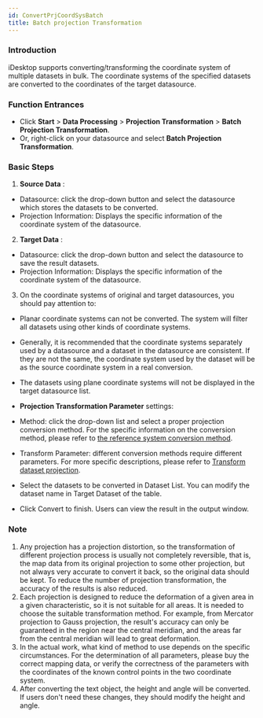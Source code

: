 ```yaml
---
id: ConvertPrjCoordSysBatch
title: Batch projection Transformation
---
```

### Introduction

iDesktop supports converting/transforming the coordinate system of multiple datasets in bulk. The coordinate systems of the specified datasets are converted to the coordinates of the target datasource.

### Function Entrances

* Click **Start** > **Data Processing** > **Projection Transformation** > **Batch Projection Transformation**.
* Or, right-click on your datasource and select **Batch Projection Transformation**.

### Basic Steps

1. **Source Data** : 
* Datasource: click the drop-down button and select the datasource which stores the datasets to be converted.
* Projection Information: Displays the specific information of the coordinate system of the datasource.
2. **Target Data** : 
* Datasource: click the drop-down button and select the datasource to save the result datasets.
* Projection Information: Displays the specific information of the coordinate system of the datasource.
3. On the coordinate systems of original and target datasources, you should pay attention to: 
* Planar coordinate systems can not be converted. The system will filter all datasets using other kinds of coordinate systems.
* Generally, it is recommended that the coordinate systems separately used by a datasource and a dataset in the datasource are consistent. If they are not the same, the coordinate system used by the dataset will be as the source coordinate system in a real conversion. 
* The datasets using plane coordinate systems will not be displayed in the target datasource list. 

* **Projection Transformation Parameter** settings: 

* Method: click the drop-down list and select a proper projection conversion method. For the specific information on the conversion method, please refer to [the reference system conversion method](PrjConvertMethods).
* Transform Parameter: different conversion methods require different parameters. For more specific descriptions, please refer to [Transform dataset projection](ConvertPrjCoordSysSingle). 
* Select the datasets to be converted in Dataset List. You can modify the dataset name in Target Dataset of the table.
* Click Convert to finish. Users can view the result in the output window.

### Note

1. Any projection has a projection distortion, so the transformation of different projection process is usually not completely reversible, that is, the map data from its original projection to some other projection, but not always very accurate to convert it back, so the original data should be kept. To reduce the number of projection transformation, the accuracy of the results is also reduced. 
2. Each projection is designed to reduce the deformation of a given area in a given characteristic, so it is not suitable for all areas. It is needed to choose the suitable transformation method. For example, from Mercator projection to Gauss projection, the result's accuracy can only be guaranteed in the region near the central meridian, and the areas far from the central meridian will lead to great deformation.
3. In the actual work, what kind of method to use depends on the specific circumstances. For the determination of all parameters, please buy the correct mapping data, or verify the correctness of the parameters with the coordinates of the known control points in the two coordinate system.
4. After converting the text object, the height and angle will be converted. If users don't need these changes, they should modify the height and angle.



